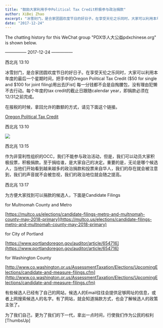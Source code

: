 ```yaml
---
title: "鼓励大家利用手中Political Tax Credit积极参与政治捐款"
author: XiBei Zhao
excerpt: "冰雪封门，是合家团圆欢度节日的好日子。在享受天伦之乐同时，大家可以利用本年度的最后一个星期时间，把手中的Oregon Political Tax Credit ($50 for single and $100 for joint filing)用出去[Fist] 每一分钱都不会是自掏腰包，没有理由犯懒不去行动。每个年度的tax credit的截止日跟随calendar year，即必须在12/31之前捐出去。"
date: "2017-12-24"
---
```


The chatting history for this WeChat group "PDX华人大公益pdxchinese.org" is shown below.

—————  2017-12-24  —————

西北兆  13:10

冰雪封门，是合家团圆欢度节日的好日子。在享受天伦之乐同时，大家可以利用本年度的最后一个星期时间，把手中的Oregon Political Tax Credit ($50 for single and $100 for joint filing)用出去[Fist] 每一分钱都不会是自掏腰包，没有理由犯懒不去行动。每个年度的tax credit的截止日跟随calendar year，即捐款必须在12/31之前完成。

在报税的时候，拿回允许的数额的方式，请见下面这个链接。

[Oregon Political Tax Credit](http://oregontaxcredit.com/)

西北兆  13:10

![](https://res.cloudinary.com/dhngj18do/image/upload/f_auto,q_auto/v1/images/ca41b19f430987e06c0c3ee58d45de20)

西北兆  13:15

作为非营利性组织的OCC，我们不能参与政治活动，但是，我们可以动员大家积极投票，积极捐款。至于捐给谁，是大家自己的决定。重要的是，无论是哪个候选人，当他们开始看到越来越多的政治捐款和投票来自华人，我们的存在就会被注意到，我们的声音就不会被忽视，我们的政治地位就会随之提高。

西北兆  13:17

为方便大家找到可以捐款的候选人，下面是Candidate Filings

for Multnomah County and Metro

[https://multco.us/elections/candidate-filings-metro-and-multnomah-county-may-2018-primary](https://multco.us/elections/candidate-filings-metro-and-multnomah-county-may-2018-primary)

for City of Portland

[https://www.portlandoregon.gov/auditor/article/654716](https://www.portlandoregon.gov/auditor/article/654716)

for Washington County

[http://www.co.washington.or.us/AssessmentTaxation/Elections/UpcomingElections/candidate-and-measure-filings.cfm](http://www.co.washington.or.us/AssessmentTaxation/Elections/UpcomingElections/candidate-and-measure-filings.cfm)

有些候选人已经有了自己的网站，候选人的Email往往会提供足够网址的信息，或者上网搜索候选人的名字。有了网站，就会知道捐款方式，也会了解候选人的政策主张了。

为了我们自己，更为了我们的下一代，拿出一点时间，行使我们作为公民的权利[ThumbsUp]
